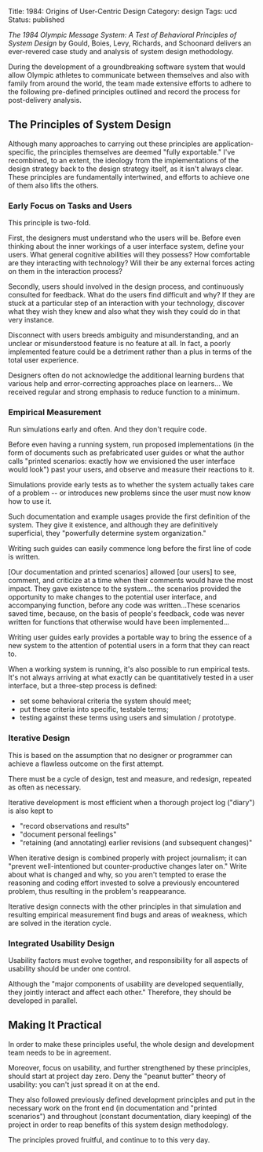 Title: 1984: Origins of User-Centric Design 
Category: design
Tags: ucd
Status: published

_The 1984 Olympic Message System: A Test of Behavioral Principles of System Design_ by Gould, Boies, Levy, Richards, and Schoonard delivers an ever-revered case study and analysis of system design methodology.

During the development of a groundbreaking software system that would allow Olympic athletes to communicate between themselves and also with family from around the world, the team made extensive efforts to adhere to the following pre-defined principles outlined and record the process for post-delivery analysis.

## The Principles of System Design

Although many approaches to carrying out these principles are application-specific, the principles themselves are deemed "fully exportable." I've recombined, to an extent, the ideology from the implementations of the design strategy back to the design strategy itself, as it isn't always clear. These principles are fundamentally intertwined, and efforts to achieve one of them also lifts the others.

### Early Focus on Tasks and Users

This principle is two-fold.

First, the designers must understand who the users will be. Before even thinking about the inner workings of a user interface system, define your users. What general cognitive abilities will they possess? How comfortable are they interacting with technology? Will their be any external forces acting on them in the interaction process?

Secondly, users should involved in the design process, and continuously consulted for feedback. What do the users find difficult and why? If they are stuck at a particular step of an interaction with your technology, discover what they wish they knew and also what they wish they could do in that very instance.

Disconnect with users breeds ambiguity and misunderstanding, and an unclear or misunderstood feature is no feature at all. In fact, a poorly implemented feature could be a detriment rather than a plus in terms of the total user experience.
<div class="quote">
    Designers often do not acknowledge the additional learning burdens that various help and error-correcting approaches place on learners... We received regular and strong emphasis to reduce function to a minimum.
    </div>

### Empirical Measurement

Run simulations early and often. And they don't require code.

Before even having a running system, run proposed implementations (in the form of documents such as prefabricated user guides or what the author calls "printed scenarios: exactly how we envisioned the user interface would look") past your users, and observe and measure their reactions to it.

<div class="quote">
    Simulations provide early tests as to whether the system actually takes care of a problem -- or introduces new problems since the user must now know how to use it.
</div>


Such documentation and example usages provide the first definition of the system. They give it existence, and although they are definitively superficial, they "powerfully determine system organization."

Writing such guides can easily commence long before the first line of code is written.

<div class="quote">
    [Our documentation and printed scenarios] allowed [our users] to see, comment, and criticize at a time when their comments would have the most impact. They gave existence to the system... the scenarios provided the opportunity to make changes to the potential user interface, and accompanying function, before any code was written...These scenarios saved time, because, on the basis of people's feedback, code was never written for functions that otherwise would have been implemented...
</div>

Writing user guides early provides a portable way to bring the essence of a new system to the attention of potential users in a form that they can react to.

When a working system is running, it's also possible to run empirical tests. It's not always arriving at what exactly can be quantitatively tested in a user interface, but a three-step process is defined:

- set some behavioral criteria the system should meet;
- put these criteria into specific, testable terms;
- testing against these terms using users and simulation / prototype.

### Iterative Design

This is based on the assumption that no designer or programmer can achieve a flawless outcome on the first attempt.

<div class="quote">
    There must be a cycle of design, test and measure, and redesign, repeated as often as necessary.
</div>

Iterative development is most efficient when a thorough project log ("diary") is also kept to

- "record observations and results"
- "document personal feelings"
- "retaining (and annotating) earlier revisions (and subsequent changes)"

When iterative design is combined properly with project journalism; it can "prevent well-intentioned but counter-productive changes later on." Write about what is changed and why, so you aren't tempted to erase the reasoning and coding effort invested to solve a previously encountered problem, thus resulting in the problem's reappearance.

Iterative design connects with the other principles in that simulation and resulting empirical measurement find bugs and areas of weakness, which are solved in the  iteration cycle.

### Integrated Usability Design

<div class="quote">
    Usability factors must evolve together, and responsibility for all aspects of usability should be under one control.
</div>

Although the "major components of usability are developed sequentially, they jointly interact and affect each other." Therefore, they should be developed in parallel.

## Making It Practical

In order to make these principles useful, the whole design and development team needs to be in agreement.

Moreover, focus on usability, and further strengthened by these principles, should start at project day zero. Deny the "peanut butter" theory of usability: you can't just spread it on at the end.

They also followed previously defined development principles and put in the necessary work on the front end (in documentation and "printed scenarios") and throughout (constant documentation, diary keeping) of the project in order to reap benefits of this system design methodology.

The principles proved fruitful, and continue to to this very day.


